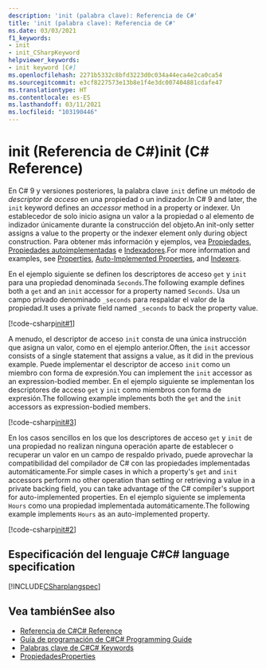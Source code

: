 ```yaml
---
description: 'init (palabra clave): Referencia de C#'
title: 'init (palabra clave): Referencia de C#'
ms.date: 03/03/2021
f1_keywords:
- init
- init_CSharpKeyword
helpviewer_keywords:
- init keyword [C#]
ms.openlocfilehash: 2271b5332c8bfd3223d0c034a44eca4e2ca0ca54
ms.sourcegitcommit: e3cf8227573e13b8e1f4e3dc007404881cdafe47
ms.translationtype: HT
ms.contentlocale: es-ES
ms.lasthandoff: 03/11/2021
ms.locfileid: "103190446"
---
```

# <a name="init-c-reference"></a><span data-ttu-id="12d6c-103">init (Referencia de C#)</span><span class="sxs-lookup"><span data-stu-id="12d6c-103">init (C# Reference)</span></span>

<span data-ttu-id="12d6c-104">En C# 9 y versiones posteriores, la palabra clave `init` define un método de *descriptor de acceso* en una propiedad o un indizador.</span><span class="sxs-lookup"><span data-stu-id="12d6c-104">In C# 9 and later, the `init` keyword defines an *accessor* method in a property or indexer.</span></span> <span data-ttu-id="12d6c-105">Un establecedor de solo inicio asigna un valor a la propiedad o al elemento de indizador únicamente durante la construcción del objeto.</span><span class="sxs-lookup"><span data-stu-id="12d6c-105">An init-only setter assigns a value to the property or the indexer element only during object construction.</span></span> <span data-ttu-id="12d6c-106">Para obtener más información y ejemplos, vea [Propiedades](../../programming-guide/classes-and-structs/properties.md), [Propiedades autoimplementadas](../../programming-guide/classes-and-structs/auto-implemented-properties.md) e [Indexadores](../../programming-guide/indexers/index.md).</span><span class="sxs-lookup"><span data-stu-id="12d6c-106">For more information and examples, see [Properties](../../programming-guide/classes-and-structs/properties.md), [Auto-Implemented Properties](../../programming-guide/classes-and-structs/auto-implemented-properties.md), and [Indexers](../../programming-guide/indexers/index.md).</span></span>

<span data-ttu-id="12d6c-107">En el ejemplo siguiente se definen los descriptores de acceso `get` y `init` para una propiedad denominada `Seconds`.</span><span class="sxs-lookup"><span data-stu-id="12d6c-107">The following example defines both a `get` and an `init` accessor for a property named `Seconds`.</span></span> <span data-ttu-id="12d6c-108">Usa un campo privado denominado `_seconds` para respaldar el valor de la propiedad.</span><span class="sxs-lookup"><span data-stu-id="12d6c-108">It uses a private field named `_seconds` to back the property value.</span></span>

[!code-csharp[init#1](snippets/InitExample1.cs)]

<span data-ttu-id="12d6c-109">A menudo, el descriptor de acceso `init` consta de una única instrucción que asigna un valor, como en el ejemplo anterior.</span><span class="sxs-lookup"><span data-stu-id="12d6c-109">Often, the `init` accessor consists of a single statement that assigns a value, as it did in the previous example.</span></span> <span data-ttu-id="12d6c-110">Puede implementar el descriptor de acceso `init` como un miembro con forma de expresión.</span><span class="sxs-lookup"><span data-stu-id="12d6c-110">You can implement the `init` accessor as an expression-bodied member.</span></span> <span data-ttu-id="12d6c-111">En el ejemplo siguiente se implementan los descriptores de acceso `get` y `init` como miembros con forma de expresión.</span><span class="sxs-lookup"><span data-stu-id="12d6c-111">The following example implements both the `get` and the `init` accessors as expression-bodied members.</span></span>

[!code-csharp[init#3](snippets/InitExample3.cs)]
  
<span data-ttu-id="12d6c-112">En los casos sencillos en los que los descriptores de acceso `get` y `init` de una propiedad no realizan ninguna operación aparte de establecer o recuperar un valor en un campo de respaldo privado, puede aprovechar la compatibilidad del compilador de C# con las propiedades implementadas automáticamente.</span><span class="sxs-lookup"><span data-stu-id="12d6c-112">For simple cases in which a property's `get` and `init` accessors perform no other operation than setting or retrieving a value in a private backing field, you can take advantage of the C# compiler's support for auto-implemented properties.</span></span> <span data-ttu-id="12d6c-113">En el ejemplo siguiente se implementa `Hours` como una propiedad implementada automáticamente.</span><span class="sxs-lookup"><span data-stu-id="12d6c-113">The following example implements `Hours` as an auto-implemented property.</span></span>

[!code-csharp[init#2](snippets/InitExample2.cs)]
  
## <a name="c-language-specification"></a><span data-ttu-id="12d6c-114">Especificación del lenguaje C#</span><span class="sxs-lookup"><span data-stu-id="12d6c-114">C# language specification</span></span>

[!INCLUDE[CSharplangspec](~/includes/csharplangspec-md.md)]

## <a name="see-also"></a><span data-ttu-id="12d6c-115">Vea también</span><span class="sxs-lookup"><span data-stu-id="12d6c-115">See also</span></span>

- [<span data-ttu-id="12d6c-116">Referencia de C#</span><span class="sxs-lookup"><span data-stu-id="12d6c-116">C# Reference</span></span>](../index.md)
- [<span data-ttu-id="12d6c-117">Guía de programación de C#</span><span class="sxs-lookup"><span data-stu-id="12d6c-117">C# Programming Guide</span></span>](../../programming-guide/index.md)
- [<span data-ttu-id="12d6c-118">Palabras clave de C#</span><span class="sxs-lookup"><span data-stu-id="12d6c-118">C# Keywords</span></span>](index.md)
- [<span data-ttu-id="12d6c-119">Propiedades</span><span class="sxs-lookup"><span data-stu-id="12d6c-119">Properties</span></span>](../../programming-guide/classes-and-structs/properties.md)
